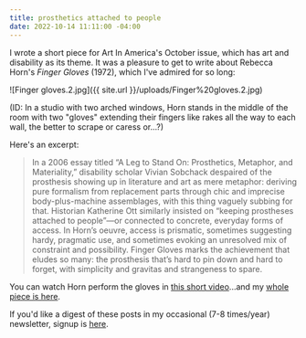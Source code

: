 ```yaml
---
title: prosthetics attached to people
date: 2022-10-14 11:11:00 -04:00
---
```


I wrote a short piece for Art In America's October issue, which has art and disability as its theme. It was a pleasure to get to write about Rebecca Horn's *Finger Gloves* (1972), which I've admired for so long:

![Finger gloves.2.jpg]({{ site.url }}/uploads/Finger%20gloves.2.jpg)

(ID: In a studio with two arched windows, Horn stands in the middle of the room with two "gloves" extending their fingers like rakes all the way to each wall, the better to scrape or caress or...?)

Here's an excerpt:

>In a 2006 essay titled “A Leg to Stand On: Prosthetics, Metaphor, and Materiality,” disability scholar Vivian Sobchack despaired of the prosthesis showing up in literature and art as mere metaphor: deriving pure formalism from replacement parts through chic and imprecise body-plus-machine assemblages, with this thing vaguely subbing for that. Historian Katherine Ott similarly insisted on “keeping prostheses attached to people”—or connected to concrete, everyday forms of access. In Horn’s oeuvre, access is prismatic, sometimes suggesting hardy, pragmatic use, and sometimes evoking an unresolved mix of constraint and possibility. Finger Gloves marks the achievement that eludes so many: the prosthesis that’s hard to pin down and hard to forget, with simplicity and gravitas and strangeness to spare.

You can watch Horn perform the gloves in [this short video](https://www.youtube.com/watch?v=O0uNnmAudmk&t=82s)...and my [whole piece is here](https://www.artnews.com/art-in-america/features/five-artists-disability-art-1234642880/).

If you'd like a digest of these posts in my occasional (7-8 times/year) newsletter, signup is [here](https://sarahendren.substack.com/). 
